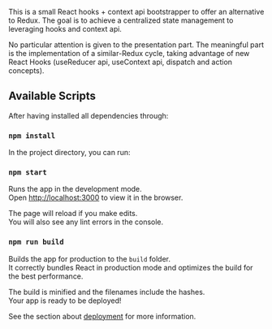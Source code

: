 This is a small React hooks + context api bootstrapper to offer an alternative to Redux. The goal is to achieve a centralized state management to leveraging hooks and context api.

No particular attention is given to the presentation part. The meaningful part is the implementation of a similar-Redux cycle, taking advantage of new React Hooks (useReducer api, useContext api, dispatch and action concepts). 

## Available Scripts

After having installed all dependencies through:

### `npm install`

In the project directory, you can run:

### `npm start`

Runs the app in the development mode.<br>
Open [http://localhost:3000](http://localhost:3000) to view it in the browser.

The page will reload if you make edits.<br>
You will also see any lint errors in the console.

### `npm run build`

Builds the app for production to the `build` folder.<br>
It correctly bundles React in production mode and optimizes the build for the best performance.

The build is minified and the filenames include the hashes.<br>
Your app is ready to be deployed!

See the section about [deployment](https://facebook.github.io/create-react-app/docs/deployment) for more information.

